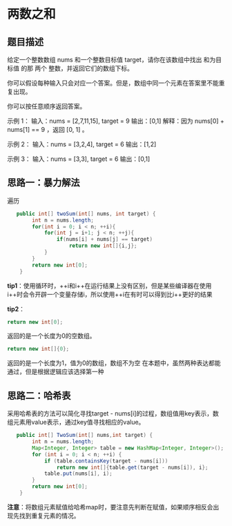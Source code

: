 # 两数之和
## 题目描述
给定一个整数数组 nums 和一个整数目标值 target，请你在该数组中找出 和为目标值 的那 两个 整数，并返回它们的数组下标。

你可以假设每种输入只会对应一个答案。但是，数组中同一个元素在答案里不能重复出现。

你可以按任意顺序返回答案。

示例 1：
输入：nums = [2,7,11,15], target = 9
输出：[0,1]
解释：因为 nums[0] + nums[1] == 9 ，返回 [0, 1] 。

示例 2：
输入：nums = [3,2,4], target = 6
输出：[1,2]

示例 3：
输入：nums = [3,3], target = 6
输出：[0,1]
## 思路一：暴力解法
遍历
```java
   public int[] twoSum(int[] nums, int target) {
        int n = nums.length;
        for(int i = 0; i < n; ++i){
            for(int j = i+1; j < n; ++j){
                if(nums[i] + nums[j] == target)
                    return new int[]{i,j};
            }
        }
        return new int[0];
    }
```
**tip1**：使用循环时，++i和i++在运行结果上没有区别，但是某些编译器在使用i++时会令开辟一个变量存储i，所以使用++i在有时可以得到比i++更好的结果

**tip2**： 
```java
return new int[0];
```

返回的是一个长度为0的空数组。

```java
return new int[]{0};
```
返回的是一个长度为1，值为0的数组，数组不为空
在本题中，虽然两种表达都能通过，但是根据逻辑应该选择第一种
## 思路二：哈希表

采用哈希表的方法可以简化寻找target - nums[i]的过程，数组值用key表示，数组元素用value表示，通过key值寻找相应的value。
```java
   public int[] TwoSum(int[] nums,int target) {
        int n = nums.length;
        Map<Integer, Integer> table = new HashMap<Integer, Integer>();
        for (int i = 0; i < n; ++i) {
            if (table.containsKey(target - nums[i]))
                return new int[]{table.get(target - nums[i]), i};
            table.put(nums[i], i);
        }
        return new int[0];
    }
```
**注意**：将数组元素赋值给哈希map时，要注意先判断在赋值，如果顺序相反会出现先找到重复元素的情况。